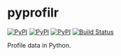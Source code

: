 # pyprofilr

[![PyPI](https://img.shields.io/pypi/pyversions/pyprofilr.svg)](https://pypi.python.org/pypi/pyprofilr/)
[![PyPI](https://img.shields.io/pypi/v/pyprofilr.svg)](https://pypi.python.org/pypi/pyprofilr/)
[![PyPI](https://img.shields.io/pypi/dm/pyprofilr.svg)](https://pypi.python.org/pypi/pyprofilr/)
[![Build Status](https://travis-ci.org/paulhendricks/pyprofilr.png?branch=master)](https://travis-ci.org/paulhendricks/pyprofilr)

Profile data in Python.